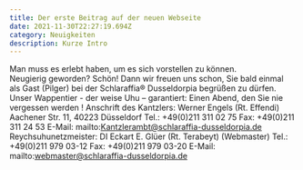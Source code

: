 ```yaml
---
title: Der erste Beitrag auf der neuen Webseite
date: 2021-11-30T22:27:19.694Z
category: Neuigkeiten
description: Kurze Intro
---
```

Man muss es erlebt haben, um es sich vorstellen zu können. 
<br>Neugierig geworden? Schön! Dann wir freuen uns schon, Sie bald einmal als Gast (Pilger) bei der Schlaraffia® Dusseldorpia begrüßen zu dürfen. Unser Wappentier - der weise Uhu – garantiert: Einen Abend, den Sie nie vergessen werden ! Anschrift des Kantzlers: Werner Engels (Rt. Effendi) Aachener Str. 11, 40223 Düsseldorf Tel.: +49(0)211 311 02 75 Fax: +49(0)211 311 24 53 E-Mail: mailto:Kantzlerambt@schlaraffia-dusseldorpia.de Reychsuhunetzmeister: DI Eckart E. Glüer (Rt. Terabeyt) (Webmaster) Tel.: +49(0)211 979 03-12 Fax: +49(0)211 979 03-20 E-Mail: mailto:webmaster@schlaraffia-dusseldorpia.de
